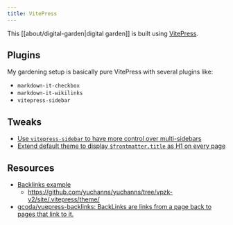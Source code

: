 ```yaml
---
title: VitePress
---
```


This [[about/digital-garden|digital garden]] is built using [VitePress](https://vitepress.dev).

## Plugins

My gardening setup is basically pure VitePress with several plugins like:

- `markdown-it-checkbox`
- `markdown-it-wikilinks`
- `vitepress-sidebar`

## Tweaks

- [Use `vitepress-sidebar` to have more control over multi-sidebars](https://github.com/kkoscielniak/digital-garden/commit/88560fb417c5138b192754e2581b20b0982e88dd)
- [Extend default theme to display `$frontmatter.title` as H1 on every page](https://github.com/kkoscielniak/digital-garden/commit/ae956ba7eb2883a2e09056304290395a9d004128)

## Resources

- [Backlinks example](https://www.yuchanns.xyz/)
  - https://github.com/yuchanns/yuchanns/tree/vpzk-v2/site/.vitepress/theme/
- [gcoda/vuepress-backlinks: BackLinks are links from a page back to pages that link to it.](https://github.com/gcoda/vuepress-backlinks)

